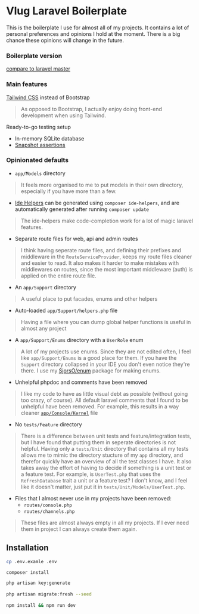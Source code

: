 # Vlug Laravel Boilerplate
This is the boilerplate I use for almost all of my projects. It contains a lot of personal preferences and opinions I hold at the moment. There is a big chance these opinions will change in the future.

### Boilerplate version
[compare to laravel master](https://github.com/laravel/laravel/compare/b98d49ebb31e3875aef2a5696c5cbc7bf58883f2...master)

### Main features
[Tailwind CSS](https://github.com/tailwindcss/tailwindcss) instead of Bootstrap
> As opposed to Bootstrap, I actually enjoy doing front-end development when using Tailwind.

Ready-to-go testing setup
- In-memory SQLite database
- [Snapshot assertions](https://github.com/spatie/phpunit-snapshot-assertions)


### Opinionated defaults 
- `app/Models` directory
> It feels more organised to me to put models in their own directory, especially if you have more than a few.

- [Ide Helpers](https://github.com/barryvdh/laravel-ide-helper) can be generated using `composer ide-helpers`, and are automatically generated after running `composer update`
> The ide-helpers make code-completion work for a lot of magic laravel features.

- Separate route files for web, api and admin routes
> I think having seperate route files, and defining their prefixes and middleware in the `RouteServiceProvider`, keeps my route files cleaner and easier to read. It also makes it harder to make mistakes with middlewares on routes, since the most important middleware (auth) is applied on the entire route file.

- An `app/Support` directory
> A useful place to put facades, enums and other helpers

- Auto-loaded `app/Support/helpers.php` file
> Having a file where you can dump global helper functions is useful in almost any project

- A `app/Support/Enums` directory with a `UserRole` enum
> A lot of my projects use enums. Since they are not edited often, I feel like `app/Support/Enums` is a good place for them. If you have the `Support` directory collapsed in your IDE you don't even notice they're there. I use my [SjorsO/enum](https://github.com/SjorsO/enum) package for making enums.
 
- Unhelpful phpdoc and comments have been removed
> I like my code to have as little visual debt as possible (without going too crazy, of course). All default laravel comments that I found to be unhelpful have been removed. For example, this results in a way cleaner [`app/Console/Kernel`](https://github.com/SjorsO/vlug/blob/master/app/Console/Kernel.php) file

- No `tests/Feature` directory
> There is a difference between unit tests and feature/integration tests, but I have found that putting them in seperate directories is not helpful. Having only a `tests/Unit` directory that contains all my tests allows me to mimic the directory stucture of my `app` directory, and therefor quickly have an overview of all the test classes I have. It also takes away the effort of having to decide if something is a unit test or a feature test. For example, is `UserTest.php` that uses the `RefreshDatabase` trait a unit or a feature test? I don't know, and I feel like it doesn't matter, just put it in `tests/Unit/Models/UserTest.php`.

- Files that I almost never use in my projects have been removed:
  - `routes/console.php`
  - `routes/channels.php`
> These files are almost always empty in all my projects. If I ever need them in project I can always create them again.

## Installation
```bash
cp .env.examle .env

composer install

php artisan key:generate
 
php artisan migrate:fresh --seed
 
npm install && npm run dev
```
